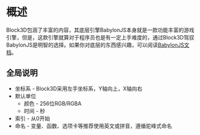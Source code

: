 # 概述

Block3D包涵了丰富的内容，其底层引擎BabylonJS本身就是一款功能丰富的游戏引擎，但是，这款引擎就算对于程序员也是有一定上手难度的，通过Block3D驾驭BabylonJS是明智的选择。如果你对底层的东西感兴趣，可以阅读[BabylonJS文档](https://doc.babylonjs.com/)。

## 全局说明

- 坐标系 - Block3D采用左手坐标系，Y轴向上，X轴向右
- 默认单位
  - 颜色 - 256位RGB/RGBA
  - 时间 - 秒
- 索引 - 从0开始
- 命名 - 变量、函数、选项卡等推荐使用英文或拼音，遵循驼峰式命名